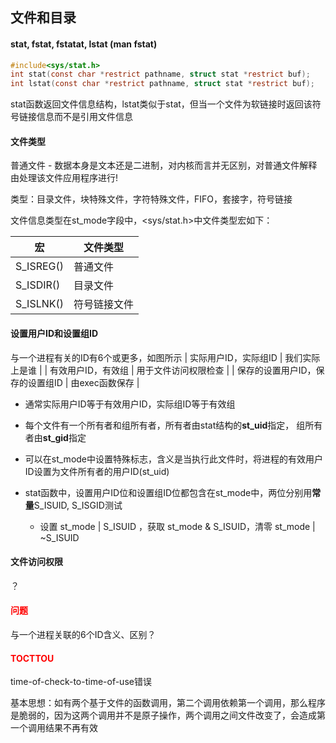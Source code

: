 

## 文件和目录

#### stat, fstat, fstatat, lstat (man fstat)

```C
#include<sys/stat.h>
int stat(const char *restrict pathname, struct stat *restrict buf);
int lstat(const char *restrict pathname, struct stat *restrict buf);
```

stat函数返回文件信息结构，lstat类似于stat，但当一个文件为软链接时返回该符号链接信息而不是引用文件信息

#### 文件类型

普通文件 - 数据本身是文本还是二进制，对内核而言并无区别，对普通文件解释由处理该文件应用程序进行!

类型：目录文件，块特殊文件，字符特殊文件，FIFO，套接字，符号链接

文件信息类型在st_mode字段中，<sys/stat.h>中文件类型宏如下：

| 宏        | 文件类型 |
| --------- | -------- |
| S_ISREG() | 普通文件 |
| S_ISDIR() | 目录文件 |
| S_ISLNK() | 符号链接文件 |

#### 设置用户ID和设置组ID

与一个进程有关的ID有6个或更多，如图所示
| 实际用户ID，实际组ID | 我们实际上是谁 |
| 有效用户ID，有效组 | 用于文件访问权限检查 |
| 保存的设置用户ID，保存的设置组ID | 由exec函数保存 |

* 通常实际用户ID等于有效用户ID，实际组ID等于有效组

* 每个文件有一个所有者和组所有者，所有者由stat结构的**st_uid**指定， 组所有者由**st_gid**指定

* 可以在st_mode中设置特殊标志，含义是当执行此文件时，将进程的有效用户ID设置为文件所有者的用户ID(st_uid)
* stat函数中，设置用户ID位和设置组ID位都包含在st_mode中，两位分别用**常量**S_ISUID, S_ISGID测试
  * 设置 st_mode | S_ISUID ，获取 st_mode & S_ISUID，清零 st_mode | ~S_ISUID

#### 文件访问权限

？

#### <font color = 'red'>问题</font>

与一个进程关联的6个ID含义、区别？

#### <font color='red'>TOCTTOU </font>

time-of-check-to-time-of-use错误

基本思想：如有两个基于文件的函数调用，第二个调用依赖第一个调用，那么程序是脆弱的，因为这两个调用并不是原子操作，两个调用之间文件改变了，会造成第一个调用结果不再有效





























